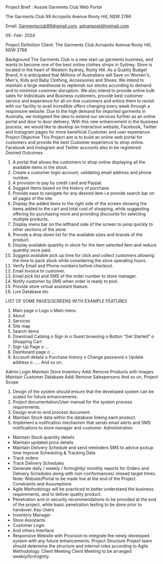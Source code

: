 Project Brief : Aussie Garments Club Web Portal

The Garments Club 99
Acropolis Avenue
Rooty Hill, NSW 2766

Email: Garmentsclub99@gmail.com, adnanpost@hotmail.com

05- Feb- 2024

Project Definition
Client:
The Garments Club
Acropolis Avenue
Rooty Hill, NSW 2766

Background
The Garments Club is a new start up garments business, and wants to become one of the best online clothes shops in Sydney. Store is located in the heart of Western Sydney, Rooty Hill. As a Quality Budget Brand, It is anticipated that Millions of Australians will Save on Women's, Men's, Kids and Baby Clothing, Accessories and Shoes. We intend to maintain a large warehouse to replenish our stocks according to demand and to minimise customer disruption. We also intend to provide online bulk sales for Individuals and Business customers, provide best customer service and experience for all on-line customers and entice them to revisit with our facility to avail incredible offers changing every week through a responsive website.
Due to the high demand for imported garments in Australia, we instigated the idea to extend our services further as an online portal and door to door delivery. With this new enhancement in the business process, we would like to develop an Interactive website, Facebook, Twitter and Instagram pages for more beneficial Customer and user experience.
Project Objective
This Project aim is to build an online web portal for customers and provide the best Customer experience to shop online. Facebook and Instagram and Twitter accounts also to be registered.
Desired Outcomes

1. A portal that allows the customers to shop online displaying all the available items in the stock.
2. Create a customer login account, validating email address and phone number.
3. A provision to pay by credit card and Paypal.
4. Suggest items based on the history of purchase.
5. Provide ease to navigate for any desired item i.e provide search bar on all pages of the site.
6. Display the added items to the right side of the screen showing the items added to the cart and total cost of shopping, while suggesting offering for purchasing more and providing discounts for selecting multiple products.
7. Display menu bar on the lefthand side of the screen to jump quickly to other sections of the store.
8. Provide a drop down list for the available sizes and brands of the product.
9. Display available quantity in stock for the item selected item and reduce quantity once paid.
10. Suggest available pick up time for click and collect customers allowing the time to pack stock while considering the store operating hours.
11. Verify Email and Phone numbers before checkout.
12. Email Invoice to customer.
13. Email pick list and SMS of the order number to store manager.
14. Notify customer by SMS when order is ready to pick.
15. Provide store virtual assistant feature.
16. Live Database
    etc

LIST OF SOME PAGES/SCREENS WITH EXAMPLE FEATURES

1. Main page
   o Logo
   o Main menu
1. About
1. Services
1. Site map
1. Search items
1. Download Catalog
   o Sign in
   o Guest browsing
   o Button “Get Started”
   o Shopping Cart
1. Sign Up Page
   o …
1. Dashboard page
   o …
1. Account details
   o Purchase history
   o Change password
   o Update address
   o …..
   And so on,

Admin Login
Maintain Store Inventory
Add/ Remove Products with Images
Maintain Customer Database
Add/ Remove Salespersons
And so on,
Project Scope

1. Design of the system should ensure that the developed system can be scaled for future enhancements.
2. Project documentation/User manual for the system process requirements.
3. Design end-to-end process document.
4. Maintain Stock data within the database linking each product.
5. Implement a notification mechanism that sends email alerts and SMS notifications to store manager and customer.
   Administration

- Maintain Stock quantity details
- Maintain updated price details
- Maintain Delivery Schedule and send reminders SMS to advice pickup time
  Improve Scheduling & Tracking Data
- Track orders
- Track Delivery Schedules
- Generate daily / weekly / fortnightly/ monthly reports for Orders and Delivery Schedules along with non-conformances/ missed target times.
  Note: Website/Portal to be made live at the end of the Project.
  Constraints and Assumptions
- Agile Methodology will be practiced to better understand the business requirements, and to deliver quality product.
- Penetration and or security recommendations to be provided at the end of the project, while basic penetration testing to be done prior to handover.
  Key Users
- Inventory Manager
- Store Assistants
- Customer Login
- And others
  Interface
- Responsive Website with Provision to integrate the newly developed system with any future enhancements.
  Project Structure Project team should determine the structure and internal roles according to Agile Methodology.
  Client Meeting Client Meeting to be arranged weekly/fortnightly.
